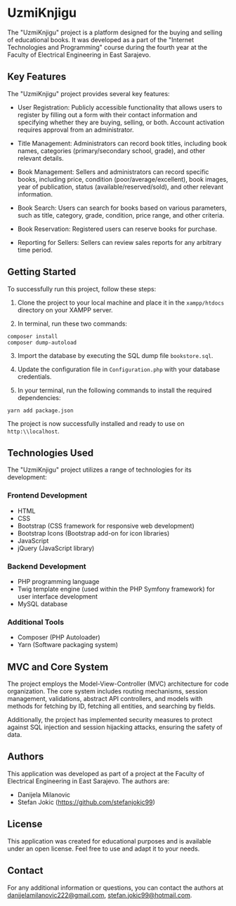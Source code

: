 # UzmiKnjigu

The "UzmiKnjigu" project is a platform designed for the buying and selling of educational books. It was developed as a part of the "Internet Technologies and Programming" course during the fourth year at the Faculty of Electrical Engineering in East Sarajevo.

## Key Features

The "UzmiKnjigu" project provides several key features:

- User Registration: Publicly accessible functionality that allows users to register by filling out a form with their contact information and specifying whether they are buying, selling, or both. Account activation requires approval from an administrator.

- Title Management: Administrators can record book titles, including book names, categories (primary/secondary school, grade), and other relevant details.

- Book Management: Sellers and administrators can record specific books, including price, condition (poor/average/excellent), book images, year of publication, status (available/reserved/sold), and other relevant information.

- Book Search: Users can search for books based on various parameters, such as title, category, grade, condition, price range, and other criteria.

- Book Reservation: Registered users can reserve books for purchase.

- Reporting for Sellers: Sellers can review sales reports for any arbitrary time period.

## Getting Started

To successfully run this project, follow these steps:

1. Clone the project to your local machine and place it in the `xampp/htdocs` directory on your XAMPP server.

2. In terminal, run these two commands: 
```
composer install
composer dump-autoload
```

3. Import the database by executing the SQL dump file `bookstore.sql`.

4. Update the configuration file in `Configuration.php` with your database credentials.

5. In your terminal, run the following commands to install the required dependencies: 
```  
yarn add package.json
```  

The project is now successfully installed and ready to use on `http:\\localhost`.

## Technologies Used

The "UzmiKnjigu" project utilizes a range of technologies for its development:

### Frontend Development
- HTML
- CSS
- Bootstrap (CSS framework for responsive web development)
- Bootstrap Icons (Bootstrap add-on for icon libraries)
- JavaScript
- jQuery (JavaScript library)

### Backend Development
- PHP programming language
- Twig template engine (used within the PHP Symfony framework) for user interface development
- MySQL database

### Additional Tools
- Composer (PHP Autoloader)
- Yarn (Software packaging system)

## MVC and Core System

The project employs the Model-View-Controller (MVC) architecture for code organization. The core system includes routing mechanisms, session management, validations, abstract API controllers, and models with methods for fetching by ID, fetching all entities, and searching by fields.

Additionally, the project has implemented security measures to protect against SQL injection and session hijacking attacks, ensuring the safety of data.

## Authors

This application was developed as part of a project at the Faculty of Electrical Engineering in East Sarajevo. The authors are:

- Danijela Milanovic
- Stefan Jokic (https://github.com/stefanjokic99)

## License

This application was created for educational purposes and is available under an open license. Feel free to use and adapt it to your needs.

## Contact

For any additional information or questions, you can contact the authors at danijelamilanovic222@gmail.com, stefan.jokic99@hotmail.com.
